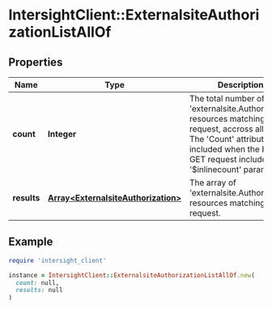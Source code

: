 # IntersightClient::ExternalsiteAuthorizationListAllOf

## Properties

| Name | Type | Description | Notes |
| ---- | ---- | ----------- | ----- |
| **count** | **Integer** | The total number of &#39;externalsite.Authorization&#39; resources matching the request, accross all pages. The &#39;Count&#39; attribute is included when the HTTP GET request includes the &#39;$inlinecount&#39; parameter. | [optional] |
| **results** | [**Array&lt;ExternalsiteAuthorization&gt;**](ExternalsiteAuthorization.md) | The array of &#39;externalsite.Authorization&#39; resources matching the request. | [optional] |

## Example

```ruby
require 'intersight_client'

instance = IntersightClient::ExternalsiteAuthorizationListAllOf.new(
  count: null,
  results: null
)
```

